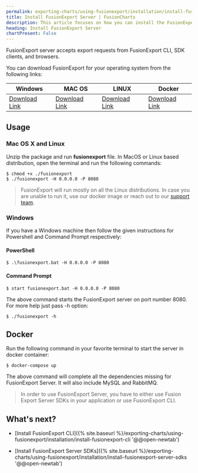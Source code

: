 ```yaml
---
permalink: exporting-charts/using-fusionexport/installation/install-fusionexport-server.html
title: Install FusionExport Server | FusionCharts
description: This article focuses on how you can install the FusionExport server.
heading: Install FusionExport Server
chartPresent: False
---
```


FusionExport server accepts export requests from FusionExport CLI, SDK clients, and browsers.

You can download FusionExport for your operating system from the following links:

Windows | MAC OS | LINUX | Docker
--- | --- | --- | ---
<a class="downloadLinks" target="_blank" href="https://fusionexport.fusioncharts.com/download/fusionexport/fusionexport-win_x64-latest.zip" download onclick="ga('send', 'event', 'FExp DevC Download Popup Form', 'FExp DevC Win Form Filled',  'FExp Window PoPup Form')"> Download Link </a>  | <a class="downloadLinks" target="_blank" href="https://fusionexport.fusioncharts.com/download/fusionexport/fusionexport-mac-latest.zip" download onclick="ga('send', 'event', 'FExp DevC Download Popup Form', 'FExp DevC Mac Form Filled',  'FExp Mac PoPup Form')"> Download Link </a> | <a class="downloadLinks" target="_blank" href="https://fusionexport.fusioncharts.com/download/fusionexport/fusionexport-linux_x64-latest.zip" download onclick="ga('send', 'event', 'FExp DevC Download Popup Form', 'FExp DevC Linux Form Filled',  'FExp Linux PoPup Form')"> Download Link </a> | <a class="downloadLinks" target="_blank" href="https://fusionexport.fusioncharts.com/download/fusionexport/fusionexport-docker.zip" download onclick="ga('send', 'event', 'FExp DevC Download Popup Form', 'FExp DevC Linux Form Filled',  'FExp Linux PoPup Form')"> Download Link </a>

## Usage

### Mac OS X and Linux

Unzip the package and run **fusionexport** file. In MacOS or Linux based distribution, open the terminal and run the following commands: 

```
$ chmod +x ./fusionexport
$ ./fusionexport -H 0.0.0.0 -P 8080
```


> FusionExport will run mostly on all the Linux distributions. In case you are unable to run it, use our docker image or reach out to our [support team](mailto:support@fusioncharts.com).

### Windows

If you have a Windows machine then follow the given instructions for Powershell and Command Prompt respectively:

#### PowerShell

```
$ .\fusionexport.bat -H 0.0.0.0 -P 8080
```

#### Command Prompt

```
$ start fusionexport.bat -H 0.0.0.0 -P 8080
```

The above command starts the FusionExport server on port number 8080. For more help just pass -h option:

```
$ ./fusionexport -h
```

## Docker

Run the following command in your favorite terminal to start the server in docker container:

```
$ docker-compose up
```

The above command will complete all the dependencies missing for FusionExport Server. It will also include MySQL and RabbitMQ.

> In order to use FusionExport Server, you have to either use Fusion Export Server SDKs in your application or use FusionExport CLI. 

## What's next?

* [Install FusionExport CLI]({% site.baseurl %}/exporting-charts/using-fusionexport/installation/install-fusionexport-cli '@@open-newtab')

* [Install FusionExport Server SDKs]({% site.baseurl %}/exporting-charts/using-fusionexport/installation/install-fusionexport-server-sdks '@@open-newtab')